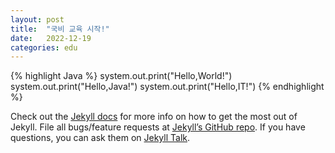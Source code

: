 ```yaml
---
layout: post
title:  "국비 교육 시작!"
date:   2022-12-19
categories: edu
---
```


{% highlight Java %}
system.out.print("Hello,World!")
system.out.print("Hello,Java!")
system.out.print("Hello,IT!")
{% endhighlight %}

Check out the [Jekyll docs][jekyll-docs] for more info on how to get the most out of Jekyll. File all bugs/feature requests at [Jekyll’s GitHub repo][jekyll-gh]. If you have questions, you can ask them on [Jekyll Talk][jekyll-talk].

[jekyll-docs]: https://jekyllrb.com/docs/home
[jekyll-gh]:   https://github.com/jekyll/jekyll
[jekyll-talk]: https://talk.jekyllrb.com/
